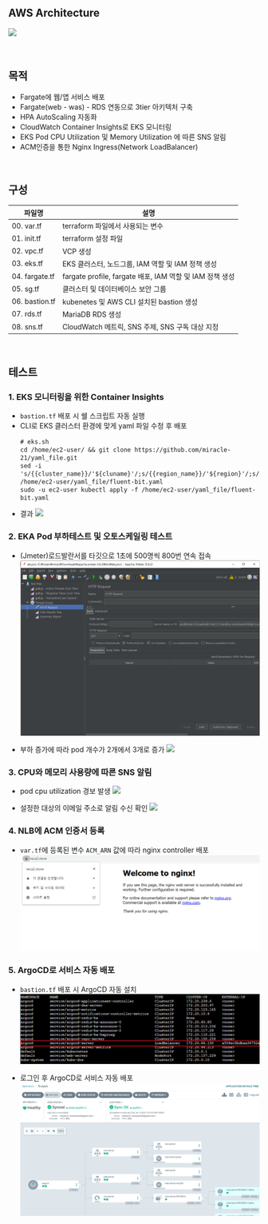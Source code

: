 

## AWS Architecture
![](https://blog.kakaocdn.net/dn/oZf6t/btsqaOVMFL4/qQvh47Bmgr1xjWHI5uafl1/img.png)

</br>

## 목적
- Fargate에 웹/앱 서비스 배포
- Fargate(web - was) - RDS 연동으로 3tier 아키텍처 구축
- HPA AutoScaling 자동화
- CloudWatch Container Insights로 EKS 모니터링
- EKS Pod CPU Utilization 및 Memory Utilization 에 따른 SNS 알림
- ACM인증을 통한 Nginx Ingress(Network LoadBalancer)

</br>

## 구성

| 파일명 | 설명
|----------|-------------|
| 00. var.tf | terraform 파일에서 사용되는 변수
| 01. init.tf | terraform 설정 파일
| 02. vpc.tf | VCP 생성
| 03. eks.tf | EKS 클러스터, 노드그룹, IAM 역할 및 IAM 정책 생성
| 04. fargate.tf | fargate profile, fargate 배포, IAM 역할 및 IAM 정책 생성
| 05. sg.tf | 클러스터 및 데이터베이스 보안 그룹
| 06. bastion.tf | kubenetes 및 AWS CLI 설치된 bastion 생성
| 07. rds.tf | MariaDB RDS 생성
| 08. sns.tf | CloudWatch 메트릭, SNS 주제, SNS 구독 대상 지정

</br>

## 테스트
### 1. EKS 모니터링을 위한 Container Insights
- `bastion.tf` 배포 시 쉘 스크립트 자동 실행
- CLI로 EKS 클러스터 환경에 맞게 yaml 파일 수정 후 배포
    ```shell
    # eks.sh
    cd /home/ec2-user/ && git clone https://github.com/miracle-21/yaml_file.git
    sed -i 's/{{cluster_name}}/'${cluname}'/;s/{{region_name}}/'${region}'/;s/{{http_server_toggle}}/"'${FluentBitHttpServer}'"/;s/{{http_server_port}}/"'${FluentBitHttpPort}'"/;s/{{read_from_head}}/"'${FluentBitReadFromHead}'"/;s/{{read_from_tail}}/"'${FluentBitReadFromTail}'"/' /home/ec2-user/yaml_file/fluent-bit.yaml
    sudo -u ec2-user kubectl apply -f /home/ec2-user/yaml_file/fluent-bit.yaml
    ```
- 결과
![](https://www.notion.so/image/https%3A%2F%2Fs3-us-west-2.amazonaws.com%2Fsecure.notion-static.com%2F1be6d548-d848-4188-be45-102bfc850bf9%2FUntitled.png?table=block&id=19be1a0a-79be-4923-beae-6ce1793ada94&spaceId=cc6b48d6-be76-4361-8bea-8b30f3dbb173&width=2000&userId=a76a5c56-e9bb-4960-9bde-6c74de610921&cache=v2)


### 2. EKA Pod 부하테스트 및 오토스케일링 테스트
- (Jmeter)로드발란서를 타깃으로 1초에 500명씩 800번 연속 접속
![](image-3.png)

- 부하 증가에 따라 pod 개수가 2개에서 3개로 증가
![](https://velog.velcdn.com/images/miracle-21/post/1e7c7823-8528-42d8-9b55-7c6820e18e37/image.gif)



### 3.  CPU와 메모리 사용량에 따른 SNS 알림
- pod cpu utilization 경보 발생
![](https://www.notion.so/image/https%3A%2F%2Fs3-us-west-2.amazonaws.com%2Fsecure.notion-static.com%2Ffb038882-0036-4964-85a9-673bc6988a96%2FUntitled.png?table=block&id=790f1cfc-5857-4897-9216-00c3e239d341&spaceId=cc6b48d6-be76-4361-8bea-8b30f3dbb173&width=2000&userId=a76a5c56-e9bb-4960-9bde-6c74de610921&cache=v2)

- 설정한 대상의 이메일 주소로 알림 수신 확인
![](https://www.notion.so/image/https%3A%2F%2Fs3-us-west-2.amazonaws.com%2Fsecure.notion-static.com%2Fc15d9dcf-ff46-4474-8939-49f616358b5a%2FUntitled.png?table=block&id=e04b4d5b-f00c-497d-9078-468f60b665d1&spaceId=cc6b48d6-be76-4361-8bea-8b30f3dbb173&width=2000&userId=a76a5c56-e9bb-4960-9bde-6c74de610921&cache=v2)

### 4. NLB에 ACM 인증서 등록
- `var.tf`에 등록된 변수 `ACM_ARN` 값에 따라 nginx controller 배포
![](image-2.png)

### 5. ArgoCD로 서비스 자동 배포
- `bastion.tf` 배포 시 ArgoCD 자동 설치
![](image-4.png)

- 로그인 후 ArgoCD로 서비스 자동 배포
![](image-5.png)